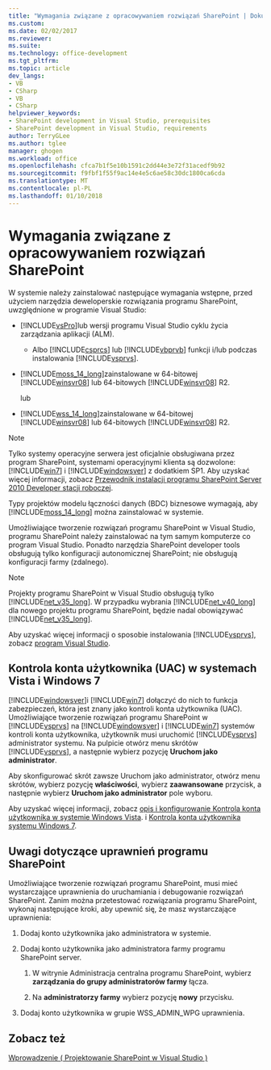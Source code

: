 ```yaml
---
title: "Wymagania związane z opracowywaniem rozwiązań SharePoint | Dokumentacja firmy Microsoft"
ms.custom: 
ms.date: 02/02/2017
ms.reviewer: 
ms.suite: 
ms.technology: office-development
ms.tgt_pltfrm: 
ms.topic: article
dev_langs:
- VB
- CSharp
- VB
- CSharp
helpviewer_keywords:
- SharePoint development in Visual Studio, prerequisites
- SharePoint development in Visual Studio, requirements
author: TerryGLee
ms.author: tglee
manager: ghogen
ms.workload: office
ms.openlocfilehash: cfca7b1f5e10b1591c2dd44e3e72f31acedf9b92
ms.sourcegitcommit: f9fbf1f55f9ac14e4e5c6ae58c30dc1800ca6cda
ms.translationtype: MT
ms.contentlocale: pl-PL
ms.lasthandoff: 01/10/2018
---
```

# <a name="requirements-for-developing-sharepoint-solutions"></a>Wymagania związane z opracowywaniem rozwiązań SharePoint
  W systemie należy zainstalować następujące wymagania wstępne, przed użyciem narzędzia deweloperskie rozwiązania programu SharePoint, uwzględnione w programie Visual Studio:  
  
-   [!INCLUDE[vsPro](../sharepoint/includes/vspro-md.md)]lub wersji programu Visual Studio cyklu życia zarządzania aplikacji (ALM).  
  
    -   Albo [!INCLUDE[csprcs](../sharepoint/includes/csprcs-md.md)] lub [!INCLUDE[vbprvb](../sharepoint/includes/vbprvb-md.md)] funkcji i/lub podczas instalowania [!INCLUDE[vsprvs](../sharepoint/includes/vsprvs-md.md)].  
  
-   [!INCLUDE[moss_14_long](../sharepoint/includes/moss-14-long-md.md)]zainstalowane w 64-bitowej [!INCLUDE[winsvr08](../sharepoint/includes/winsvr08-md.md)] lub 64-bitowych [!INCLUDE[winsvr08](../sharepoint/includes/winsvr08-md.md)] R2.  
  
     lub  
  
-   [!INCLUDE[wss_14_long](../sharepoint/includes/wss-14-long-md.md)]zainstalowane w 64-bitowej [!INCLUDE[winsvr08](../sharepoint/includes/winsvr08-md.md)] lub 64-bitowych [!INCLUDE[winsvr08](../sharepoint/includes/winsvr08-md.md)] R2.  
  
> [!NOTE]  
>  Tylko systemy operacyjne serwera jest oficjalnie obsługiwana przez program SharePoint, systemami operacyjnymi klienta są dozwolone: [!INCLUDE[win7](../sharepoint/includes/win7-md.md)] i [!INCLUDE[windowsver](../sharepoint/includes/windowsver-md.md)] z dodatkiem SP1. Aby uzyskać więcej informacji, zobacz [Przewodnik instalacji programu SharePoint Server 2010 Developer stacji roboczej](http://go.microsoft.com/fwlink/?LinkID=164557).  
  
 Typy projektów modelu łączności danych (BDC) biznesowe wymagają, aby [!INCLUDE[moss_14_long](../sharepoint/includes/moss-14-long-md.md)] można zainstalować w systemie.  
  
 Umożliwiające tworzenie rozwiązań programu SharePoint w Visual Studio, programu SharePoint należy zainstalować na tym samym komputerze co program Visual Studio. Ponadto narzędzia SharePoint developer tools obsługują tylko konfiguracji autonomicznej SharePoint; nie obsługują konfiguracji farmy (zdalnego).  
  
> [!NOTE]  
>  Projekty programu SharePoint w Visual Studio obsługują tylko [!INCLUDE[net_v35_long](../sharepoint/includes/net-v35-long-md.md)]. W przypadku wybrania [!INCLUDE[net_v40_long](../sharepoint/includes/net-v40-long-md.md)] dla nowego projektu programu SharePoint, będzie nadal obowiązywać [!INCLUDE[net_v35_long](../sharepoint/includes/net-v35-long-md.md)].  
  
 Aby uzyskać więcej informacji o sposobie instalowania [!INCLUDE[vsprvs](../sharepoint/includes/vsprvs-md.md)], zobacz [program Visual Studio](../install/install-visual-studio.md).  
  
## <a name="vista-and-windows-7-user-account-control-uac"></a>Kontrola konta użytkownika (UAC) w systemach Vista i Windows 7  
 [!INCLUDE[windowsver](../sharepoint/includes/windowsver-md.md)]i [!INCLUDE[win7](../sharepoint/includes/win7-md.md)] dołączyć do nich to funkcja zabezpieczeń, która jest znany jako kontroli konta użytkownika (UAC). Umożliwiające tworzenie rozwiązań programu SharePoint w [!INCLUDE[vsprvs](../sharepoint/includes/vsprvs-md.md)] na [!INCLUDE[windowsver](../sharepoint/includes/windowsver-md.md)] i [!INCLUDE[win7](../sharepoint/includes/win7-md.md)] systemów kontroli konta użytkownika, użytkownik musi uruchomić [!INCLUDE[vsprvs](../sharepoint/includes/vsprvs-md.md)] administrator systemu. Na pulpicie otwórz menu skrótów [!INCLUDE[vsprvs](../sharepoint/includes/vsprvs-md.md)], a następnie wybierz pozycję **Uruchom jako administrator**.  
  
 Aby skonfigurować skrót zawsze Uruchom jako administrator, otwórz menu skrótów, wybierz pozycję **właściwości**, wybierz **zaawansowane** przycisk, a następnie wybierz **Uruchom jako administrator**  pole wyboru.  
  
 Aby uzyskać więcej informacji, zobacz [opis i konfigurowanie Kontrola konta użytkownika w systemie Windows Vista](http://go.microsoft.com/fwlink/?LinkID=156476). i [Kontrola konta użytkownika systemu Windows 7](http://go.microsoft.com/fwlink/?LinkId=177523).  
  
## <a name="sharepoint-permissions-considerations"></a>Uwagi dotyczące uprawnień programu SharePoint  
 Umożliwiające tworzenie rozwiązań programu SharePoint, musi mieć wystarczające uprawnienia do uruchamiania i debugowanie rozwiązań SharePoint. Zanim można przetestować rozwiązania programu SharePoint, wykonaj następujące kroki, aby upewnić się, że masz wystarczające uprawnienia:  
  
1.  Dodaj konto użytkownika jako administratora w systemie.  
  
2.  Dodaj konto użytkownika jako administratora farmy programu SharePoint server.  
  
    1.  W witrynie Administracja centralna programu SharePoint, wybierz **zarządzania do grupy administratorów farmy** łącza.  
  
    2.  Na **administratorzy farmy** wybierz pozycję **nowy** przycisku.  
  
3.  Dodaj konto użytkownika w grupie WSS_ADMIN_WPG uprawnienia.  
  
## <a name="see-also"></a>Zobacz też  
 [Wprowadzenie &#40; Projektowanie SharePoint w Visual Studio &#41;](../sharepoint/getting-started-sharepoint-development-in-visual-studio.md)  
  
  